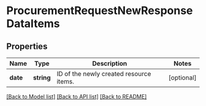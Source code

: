 # ProcurementRequestNewResponseDataItems

## Properties
Name | Type | Description | Notes
------------ | ------------- | ------------- | -------------
**date** | **string** | ID of the newly created resource items. | [optional] 

[[Back to Model list]](../README.md#documentation-for-models) [[Back to API list]](../README.md#documentation-for-api-endpoints) [[Back to README]](../README.md)


